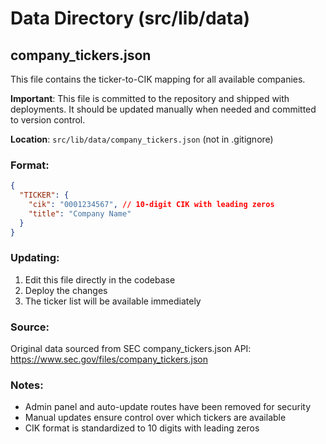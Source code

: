 # Data Directory (src/lib/data)

## company_tickers.json

This file contains the ticker-to-CIK mapping for all available companies.

**Important**: This file is committed to the repository and shipped with deployments. 
It should be updated manually when needed and committed to version control.

**Location**: `src/lib/data/company_tickers.json` (not in .gitignore)

### Format:
```json
{
  "TICKER": {
    "cik": "0001234567", // 10-digit CIK with leading zeros
    "title": "Company Name"
  }
}
```

### Updating:
1. Edit this file directly in the codebase
2. Deploy the changes
3. The ticker list will be available immediately

### Source:
Original data sourced from SEC company_tickers.json API:
https://www.sec.gov/files/company_tickers.json

### Notes:
- Admin panel and auto-update routes have been removed for security
- Manual updates ensure control over which tickers are available
- CIK format is standardized to 10 digits with leading zeros
